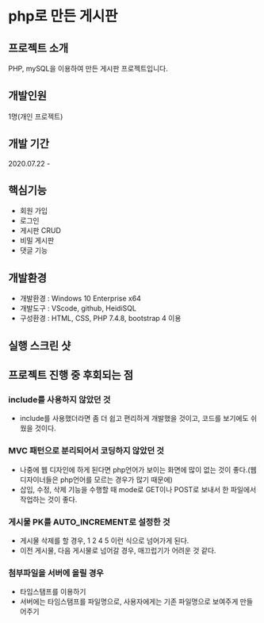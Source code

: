 # php로 만든 게시판

## 프로젝트 소개
PHP, mySQL을 이용하여 만든 게시판 프로젝트입니다.

## 개발인원
1명(개인 프로젝트)

## 개발 기간
2020.07.22 - 

## 핵심기능
- 회원 가입
- 로그인
- 게시판 CRUD
- 비밀 게시판
- 댓글 기능


## 개발환경 
- 개발환경 : Windows 10 Enterprise x64
- 개발도구 : VScode, github, HeidiSQL
- 구성환경 : HTML, CSS, PHP 7.4.8, bootstrap 4 이용

## 실행 스크린 샷

## 프로젝트 진행 중 후회되는 점
### include를 사용하지 않았던 것
- include를 사용했더라면 좀 더 쉽고 편리하게 개발했을 것이고, 코드를 보기에도 쉬웠을 것이다.

### MVC 패턴으로 분리되어서 코딩하지 않았던 것
- 나중에 웹 디자인에 하게 된다면 php언어가 보이는 화면에 많이 없는 것이 좋다.(웹 디자이너들은 php언어를 모르는 경우가 많기 때문에)
- 삽입, 수정, 삭제 기능을 수행할 때 mode로 GET이나 POST로 보내서 한 파일에서 작업하는 것이 좋다.

### 게시물 PK를 AUTO_INCREMENT로 설정한 것
- 게시물 삭제를 할 경우, 1 2 4 5 이런 식으로 넘어가게 된다.
- 이전 게시물, 다음 게시물로 넘어갈 경우, 매끄럽기가 어려운 것 같다.

### 첨부파일을 서버에 올릴 경우
- 타임스탬프를 이용하기
- 서버에는 타임스탬프를 파일명으로, 사용자에게는 기존 파일명으로 보여주게 만들어주기

